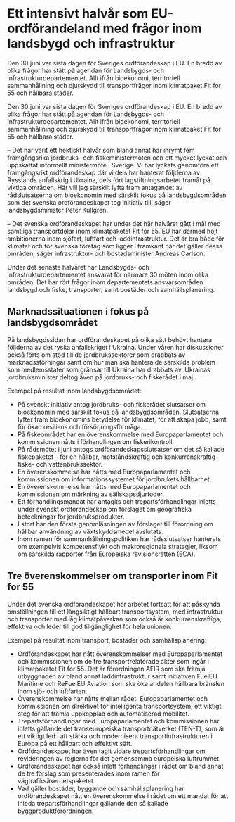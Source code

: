 # Ett intensivt halvår som EU-ordförandeland med frågor inom landsbygd och infrastruktur

Den 30 juni var sista dagen för Sveriges ordförandeskap i EU. En bredd av olika frågor har stått på agendan för Landsbygds- och infrastrukturdepartementet. Allt ifrån bioekonomi, territoriell sammanhållning och djurskydd till transportfrågor inom klimatpaket Fit for 55 och hållbara städer.

Den 30 juni var sista dagen för Sveriges ordförandeskap i EU. En bredd av olika frågor har stått på agendan för Landsbygds- och infrastrukturdepartementet. Allt ifrån bioekonomi, territoriell sammanhållning och djurskydd till transportfrågor inom klimatpaket Fit for 55 och hållbara städer.

– Det har varit ett hektiskt halvår som bland annat har inrymt fem framgångsrika jordbruks- och fiskeministermöten och ett mycket lyckat och uppskattat informellt ministermöte i Sverige. Vi har lyckats genomföra ett framgångsrikt ordförandeskap där vi dels har hanterat följderna av Rysslands anfallskrig i Ukraina, dels fört lagstiftningsarbetet framåt på viktiga områden. Här vill jag särskilt lyfta fram antagandet av rådslutsatserna om bioekonomin med särskilt fokus på landsbygdsområden som det svenska ordförandeskapet tog initiativ till, säger landsbygdsminister Peter Kullgren.

– Det svenska ordförandeskapet har under det här halvåret gått i mål med samtliga transportdelar inom klimatpaketet Fit for 55. EU har därmed höjt ambitionerna inom sjöfart, luftfart och laddinfrastruktur. Det är bra både för klimatet och för svenska företag som ligger i framkant när det gäller dessa områden, säger infrastruktur- och bostadsminister Andreas Carlson.

Under det senaste halvåret har Landsbygds- och infrastrukturdepartementet ansvarat för närmare 30 möten inom olika områden. Det har rört frågor inom departementets ansvarsområden landsbygd och fiske, transporter, samt bostäder och samhällsplanering.

## Marknadssituationen i fokus på landsbygdsområdet

På landsbygdssidan har ordförandeskapet på olika sätt behövt hantera följderna av det ryska anfallskriget i Ukraina. Under våren har diskussioner också förts om stöd till de jordbrukssektorer som drabbats av marknadsstörningar samt om hur man ska hantera de särskilda problem som medlemsstater som gränsar till Ukraina har drabbats av. Ukrainas jordbruksminister deltog även på jordbruks- och fiskerådet i maj.

Exempel på resultat inom landsbygdsområdet:

* På svenskt initiativ antog jordbruks- och fiskerådet slutsatser om bioekonomin med särskilt fokus på landsbygdsområden. Slutsatserna lyfter fram bioekonomins betydelse för klimatet, för att skapa jobb, samt för ökad resiliens och försörjningsförmåga.
* På fiskeområdet har en överenskommelse med Europaparlamentet och kommissionen nåtts i förhandlingen om fiskerikontroll.
* På rådsmötet i juni antogs ordförandeskapsslutsatser om det så kallade fiskepaketet – för en hållbar, motståndskraftig och konkurrenskraftig fiske- och vattenbrukssektor.
* En överenskommelse har nåtts med Europaparlamentet och kommissionen om informationssystemet för jordbrukets hållbarhet.
* En överenskommelse har nåtts med Europaparlamentet och kommissionen om märkning av sällskapsdjurfoder.
* Ett förhandlingsmandat har antagits och trepartsförhandlingar inletts under svenskt ordförandeskap om förslaget om geografiska beteckningar för jordbruksprodukter.
* I stort har den första genomläsningen av förslaget till förordning om hållbar användning av växtskyddsmedel avslutats.
* Inom ramen för sammanhållningspolitiken har rådsslutsatser hanterats om exempelvis kompetensflykt och makroregionala strategier, liksom om särskilda rapporter från Europeiska revisionsrätten (ECA).

## Tre överenskommelser om transporter inom Fit for 55

Under det svenska ordförandeskapet har arbetet fortsatt för att påskynda omställningen till ett långsiktigt hållbart transportsystem, med infrastruktur och transporter med låg klimatpåverkan som också är konkurrenskraftiga, effektiva och leder till god tillgänglighet för hela unionen.

Exempel på resultat inom transport, bostäder och samhällsplanering:

* Ordförandeskapet har nått överenskommelser med Europaparlamentet och kommissionen om de tre transportrelaterade akter som ingår i klimatpaketet Fit for 55. Det är förordningen AFIR som ska främja utbyggnaden av bland annat laddinfrastruktur samt initiativen FuelEU Maritime och ReFuelEU Aviation som ska öka andelen hållbara bränslen inom sjö- och luftfarten.
* Överenskommelse har nåtts mellan rådet, Europaparlamentet och kommissionen om direktivet för intelligenta transportsystem, ett viktigt steg för att främja uppkopplad och automatiserad mobilitet.
* Trepartsförhandlingar med Europaparlamentet och kommissionen har inletts gällande det transeuropeiska transportnätverket (TEN-T), som är ett viktigt led i att stärka och modernisera transportinfrastrukturen i Europa på ett hållbart och effektivt sätt.
* Ordförandeskapet har även tagit vidare trepartsförhandlingar om revideringen av reglerna för det gemensamma europeiska luftrummet.
* Ordförandeskapet har också inlett förhandlingar i rådet om bland annat de tre förslag som presenterades inom ramen för vägtrafiksäkerhetspaketet.
* Vad gäller bostäder, byggande och samhällsplanering har ordförandeskapet nått en överenskommelse i rådet om ett mandat för att inleda trepartsförhandlingar gällande den så kallade byggproduktförordningen.
